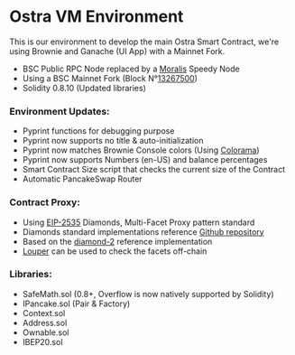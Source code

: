 # Ostra VM Environment

This is our environment to develop the main Ostra Smart Contract,
we're using Brownie and Ganache (UI App) with a Mainnet Fork.

- BSC Public RPC Node replaced by a [Moralis](https://moralis.io/) Speedy Node
- Using a BSC Mainnet Fork (Block N°[13267500](https://explorer.bitquery.io/bsc/block/13267500))
- Solidity 0.8.10 (Updated libraries)

### Environment Updates:
- Pyprint functions for debugging purpose
- Pyprint now supports no title & auto-initialization
- Pyprint now matches Brownie Console colors (Using [Colorama](https://pypi.org/project/colorama/))
- Pyprint now supports Numbers (en-US) and balance percentages
- Smart Contract Size script that checks the current size of the Contract
- Automatic PancakeSwap Router

### Contract Proxy:
- Using [EIP-2535](https://eips.ethereum.org/EIPS/eip-2535) Diamonds, Multi-Facet Proxy pattern standard
- Diamonds standard implementations reference [Github repository](https://github.com/mudgen/diamond)
- Based on the [diamond-2](https://github.com/mudgen/diamond-2-hardhat) reference implementation
- [Louper](https://louper.dev/) can be used to check the facets off-chain

### Libraries:
- SafeMath.sol (0.8+, Overflow is now natively supported by Solidity)
- IPancake.sol (Pair & Factory)
- Context.sol
- Address.sol
- Ownable.sol
- IBEP20.sol
